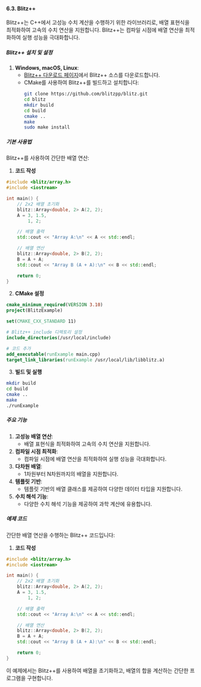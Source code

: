 #### 6.3. Blitz++

Blitz++는 C++에서 고성능 수치 계산을 수행하기 위한 라이브러리로, 배열 표현식을 최적화하여 고속의 수치 연산을 지원합니다. Blitz++는 컴파일 시점에 배열 연산을 최적화하여 실행 성능을 극대화합니다.

##### Blitz++ 설치 및 설정

1. **Windows, macOS, Linux**:
   - [Blitz++ 다운로드 페이지](https://github.com/blitzpp/blitz)에서 Blitz++ 소스를 다운로드합니다.
   - CMake를 사용하여 Blitz++를 빌드하고 설치합니다:
     ```bash
     git clone https://github.com/blitzpp/blitz.git
     cd blitz
     mkdir build
     cd build
     cmake ..
     make
     sudo make install
     ```

##### 기본 사용법

Blitz++를 사용하여 간단한 배열 연산:

1. **코드 작성**

```cpp
#include <blitz/array.h>
#include <iostream>

int main() {
    // 2x2 배열 초기화
    blitz::Array<double, 2> A(2, 2);
    A = 3, 1.5,
        1, 2;

    // 배열 출력
    std::cout << "Array A:\n" << A << std::endl;

    // 배열 연산
    blitz::Array<double, 2> B(2, 2);
    B = A + A;
    std::cout << "Array B (A + A):\n" << B << std::endl;

    return 0;
}
```

2. **CMake 설정**

```cmake
cmake_minimum_required(VERSION 3.10)
project(BlitzExample)

set(CMAKE_CXX_STANDARD 11)

# Blitz++ include 디렉토리 설정
include_directories(/usr/local/include)

# 코드 추가
add_executable(runExample main.cpp)
target_link_libraries(runExample /usr/local/lib/libblitz.a)
```

3. **빌드 및 실행**

```bash
mkdir build
cd build
cmake ..
make
./runExample
```

##### 주요 기능

1. **고성능 배열 연산**:
   - 배열 표현식을 최적화하여 고속의 수치 연산을 지원합니다.
2. **컴파일 시점 최적화**:
   - 컴파일 시점에 배열 연산을 최적화하여 실행 성능을 극대화합니다.
3. **다차원 배열**:
   - 1차원부터 N차원까지의 배열을 지원합니다.
4. **템플릿 기반**:
   - 템플릿 기반의 배열 클래스를 제공하여 다양한 데이터 타입을 지원합니다.
5. **수치 해석 기능**:
   - 다양한 수치 해석 기능을 제공하여 과학 계산에 유용합니다.

##### 예제 코드

간단한 배열 연산을 수행하는 Blitz++ 코드입니다:

1. **코드 작성**

```cpp
#include <blitz/array.h>
#include <iostream>

int main() {
    // 2x2 배열 초기화
    blitz::Array<double, 2> A(2, 2);
    A = 3, 1.5,
        1, 2;

    // 배열 출력
    std::cout << "Array A:\n" << A << std::endl;

    // 배열 연산
    blitz::Array<double, 2> B(2, 2);
    B = A + A;
    std::cout << "Array B (A + A):\n" << B << std::endl;

    return 0;
}
```

이 예제에서는 Blitz++를 사용하여 배열을 초기화하고, 배열의 합을 계산하는 간단한 프로그램을 구현합니다.
